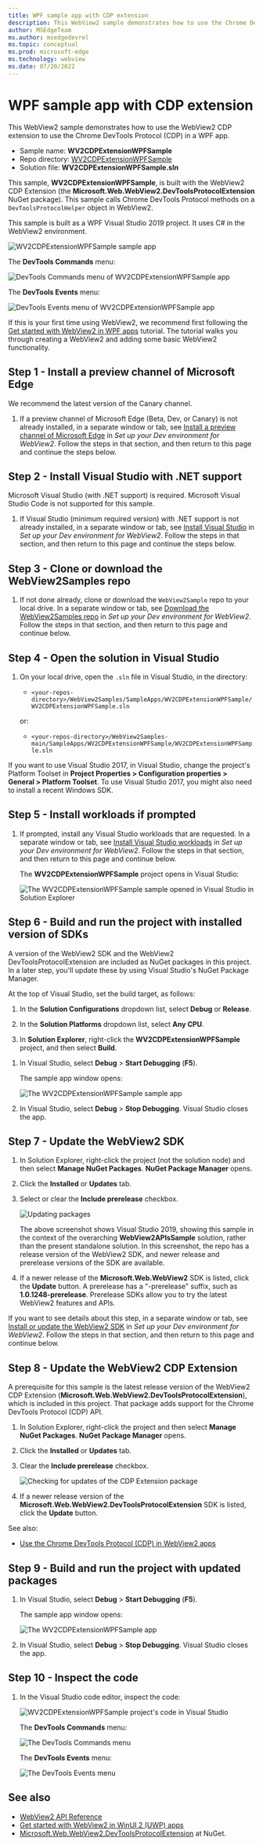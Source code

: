 ```yaml
---
title: WPF sample app with CDP extension
description: This WebView2 sample demonstrates how to use the Chrome DevTools Protocol (CDP) in a WPF app by using the WebView2 CDP extension.
author: MSEdgeTeam
ms.author: msedgedevrel
ms.topic: conceptual
ms.prod: microsoft-edge
ms.technology: webview
ms.date: 07/20/2022
---
```

# WPF sample app with CDP extension

<!-- todo: after copying the "summary / which project/ which lang" info to top of each Sample .md file, merge into here the Readme sections: Prereq, Build. -->
<!-- todo: global: like readmes PR in samples repo, add a tangible representative "finished result" screenshot at top of each sample or getstart. -->

This WebView2 sample demonstrates how to use the WebView2 CDP extension to use the Chrome DevTools Protocol (CDP) in a WPF app.

*  Sample name: **WV2CDPExtensionWPFSample**
*  Repo directory: [WV2CDPExtensionWPFSample](https://github.com/MicrosoftEdge/WebView2Samples/tree/main/SampleApps/WV2CDPExtensionWPFSample)
*  Solution file: **WV2CDPExtensionWPFSample.sln**

This sample, **WV2CDPExtensionWPFSample**, is built with the WebView2 CDP Extension (the **Microsoft.Web.WebView2.DevToolsProtocolExtension** NuGet package).  This sample calls Chrome DevTools Protocol methods on a `DevToolsProtocolHelper` object in WebView2.

This sample is built as a WPF Visual Studio 2019 project.  It uses C# in the WebView2 environment.

![WV2CDPExtensionWPFSample sample app](media/wv2cdpextensionwpfsample-app-running.png)

The **DevTools Commands** menu:

![DevTools Commands menu of WV2CDPExtensionWPFSample app](./wv2cdpextensionwpfsample-images/devtools-commands-menu.png)

The **DevTools Events** menu:

![DevTools Events menu of WV2CDPExtensionWPFSample app](./wv2cdpextensionwpfsample-images/devtools-events-menu.png)


If this is your first time using WebView2, we recommend first following the [Get started with WebView2 in WPF apps](../get-started/wpf.md) tutorial.  The tutorial walks you through creating a WebView2 and adding some basic WebView2 functionality.


<!-- ====================================================================== -->
## Step 1 - Install a preview channel of Microsoft Edge

<!-- readme said "Prerequisites: Microsoft Edge (Chromium) installed on a supported OS. Currently we recommend the latest version of the Edge Canary channel." -->

We recommend the latest version of the Canary channel.

1.  If a preview channel of Microsoft Edge (Beta, Dev, or Canary) is not already installed, in a separate window or tab, see [Install a preview channel of Microsoft Edge](../how-to/machine-setup.md#install-a-preview-channel-of-microsoft-edge) in _Set up your Dev environment for WebView2_.  Follow the steps in that section, and then return to this page and continue the steps below.


<!-- ====================================================================== -->
## Step 2 - Install Visual Studio with .NET support

<!-- readme said "Prerequisites: Visual Studio with .NET support installed." -->
Microsoft Visual Studio (with .NET support) is required.  Microsoft Visual Studio Code is not supported for this sample.

1. If Visual Studio (minimum required version) with .NET support is not already installed, in a separate window or tab, see [Install Visual Studio](../how-to/machine-setup.md#install-visual-studio) in _Set up your Dev environment for WebView2_.  Follow the steps in that section, and then return to this page and continue the steps below.


<!-- ====================================================================== -->
## Step 3 - Clone or download the WebView2Samples repo

1. If not done already, clone or download the `WebView2Sample` repo to your local drive.  In a separate window or tab, see [Download the WebView2Samples repo](../how-to/machine-setup.md#download-the-webview2samples-repo) in _Set up your Dev environment for WebView2_.  Follow the steps in that section, and then return to this page and continue below.


<!-- ====================================================================== -->
## Step 4 - Open the solution in Visual Studio

1. On your local drive, open the `.sln` file in Visual Studio, in the directory:

   *  `<your-repos-directory>/WebView2Samples/SampleApps/WV2CDPExtensionWPFSample/WV2CDPExtensionWPFSample.sln`

   or:

   *  `<your-repos-directory>/WebView2Samples-main/SampleApps/WV2CDPExtensionWPFSample/WV2CDPExtensionWPFSample.sln`

If you want to use Visual Studio 2017, in Visual Studio, change the project's Platform Toolset in **Project Properties > Configuration properties > General > Platform Toolset**.
To use Visual Studio 2017, you might also need to install a recent Windows SDK.


<!-- ====================================================================== -->
## Step 5 - Install workloads if prompted

1. If prompted, install any Visual Studio workloads that are requested.  In a separate window or tab, see [Install Visual Studio workloads](../how-to/machine-setup.md#install-visual-studio-workloads) in _Set up your Dev environment for WebView2_.  Follow the steps in that section, and then return to this page and continue below.

   The **WV2CDPExtensionWPFSample** project opens in Visual Studio:

   ![The WV2CDPExtensionWPFSample sample opened in Visual Studio in Solution Explorer](media/wv2cdpextensionwpfsample-opened.png)


<!-- ====================================================================== -->
## Step 6 - Build and run the project with installed version of SDKs

A version of the WebView2 SDK and the WebView2 DevToolsProtocolExtension are included as NuGet packages in this project.  In a later step, you'll update these by using Visual Studio's NuGet Package Manager.<!-- Right-click the project, and then select **Manage NuGet Packages**. -->

At the top of Visual Studio, set the build target, as follows:

1. In the **Solution Configurations** dropdown list, select **Debug** or **Release**.

1. In the **Solution Platforms** dropdown list, select **Any CPU**.

1. In **Solution Explorer**, right-click the **WV2CDPExtensionWPFSample** project, and then select **Build**.

<!--This builds the project file `WV2CDPExtensionWPFSample.csproj`.readme was missing "WPF" there, vs dir listing; readme said: Build the project file: _WV2CDPExtensionSample.csproj_ -->

1. In Visual Studio, select **Debug** > **Start Debugging** (**F5**).

   The sample app window opens:

   ![The WV2CDPExtensionWPFSample sample app](media/wv2cdpextensionwpfsample-app-running.png)

1. In Visual Studio, select **Debug** > **Stop Debugging**.  Visual Studio closes the app.


<!-- ====================================================================== -->
## Step 7 - Update the WebView2 SDK

<!-- readme said "Prerequisites: Latest version of our WebView2 SDK, which is included in this project."  doesn't specify "release" or "prerelease" -->
1. In Solution Explorer, right-click the project (not the solution node) and then select **Manage NuGet Packages**.  **NuGet Package Manager** opens.

1. Click the **Installed** or **Updates** tab.

1. Select or clear the **Include prerelease** checkbox.

   ![Updating packages](./wv2cdpextensionwpfsample-images/updating-packages.png)

   The above screenshot shows Visual Studio 2019, showing this sample in the context of the overarching **WebView2APIsSample** solution, rather than the present standalone solution.  In this screenshot, the repo has a release version of the WebView2 SDK, and newer release and prerelease versions of the SDK are available.

1. If a newer release of the **Microsoft.Web.WebView2** SDK is listed, click the **Update** button.  A prerelease has a "-prerelease" suffix, such as **1.0.1248-prerelease**.  Prerelease SDKs allow you to try the latest WebView2 features and APIs.

If you want to see details about this step, in a separate window or tab, see [Install or update the WebView2 SDK](../how-to/machine-setup.md#install-or-update-the-webview2-sdk) in _Set up your Dev environment for WebView2_.  Follow the steps in that section, and then return to this page and continue below.


<!-- ====================================================================== -->
## Step 8 - Update the WebView2 CDP Extension

A prerequisite for this sample is the latest release version of the WebView2 CDP Extension (**Microsoft.Web.WebView2.DevToolsProtocolExtension**), which is included in this project.  That package adds support for the Chrome DevTools Protocol (CDP) API.

<!-- readme said "Prerequisites: Latest release version of our WebView2 CDP Extension, which is included in this project." -->
1. In Solution Explorer, right-click the project and then select **Manage NuGet Packages**.  **NuGet Package Manager** opens.

1. Click the **Installed** or **Updates** tab.

1. Clear the **Include prerelease** checkbox.

   ![Checking for updates of the CDP Extension package](./wv2cdpextensionwpfsample-images/cdp-extension-package.png)

1. If a newer release version of the **Microsoft.Web.WebView2.DevToolsProtocolExtension** SDK is listed, click the **Update** button.

<!-- For more information, see [WebView2 CDP Extension](https://aka.ms/webviewcdpnuget).  todo: 404, ie: defaults to bing -->

See also:
* [Use the Chrome DevTools Protocol (CDP) in WebView2 apps](../how-to/chromium-devtools-protocol.md)


<!-- ====================================================================== -->
## Step 9 - Build and run the project with updated packages

1. In Visual Studio, select **Debug** > **Start Debugging** (**F5**).

   The sample app window opens:

   ![The WV2CDPExtensionWPFSample app](media/wv2cdpextensionwpfsample-app-running.png)

1. In Visual Studio, select **Debug** > **Stop Debugging**.  Visual Studio closes the app.


<!-- ====================================================================== -->
## Step 10 - Inspect the code

1. In the Visual Studio code editor, inspect the code:

   ![WV2CDPExtensionWPFSample project's code in Visual Studio](media/wv2cdpextensionwpfsample-code.png)

   The **DevTools Commands** menu:

   ![The DevTools Commands menu](./wv2cdpextensionwpfsample-images/devtools-commands-menu.png)

   The **DevTools Events** menu:

   ![The DevTools Events menu](./wv2cdpextensionwpfsample-images/devtools-events-menu.png)


<!-- ====================================================================== -->
## See also

* [WebView2 API Reference](../webview2-api-reference.md)
* [Get started with WebView2 in WinUI 2 (UWP) apps](../get-started/winui2.md)
* [Microsoft.Web.WebView2.DevToolsProtocolExtension](https://www.nuget.org/packages/Microsoft.Web.WebView2.DevToolsProtocolExtension) at NuGet.
